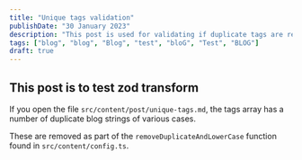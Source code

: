 ```yaml
---
title: "Unique tags validation"
publishDate: "30 January 2023"
description: "This post is used for validating if duplicate tags are removed, regardless of the string case"
tags: ["blog", "blog", "Blog", "test", "bloG", "Test", "BLOG"]
draft: true
---
```


## This post is to test zod transform

If you open the file `src/content/post/unique-tags.md`, the tags array has a number of duplicate blog strings of various cases.

These are removed as part of the `removeDuplicateAndLowerCase` function found in `src/content/config.ts`.
